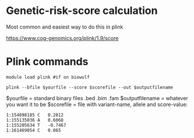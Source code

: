 # Genetic-risk-score calculation

Most common and easiest way to do this in plink

https://www.cog-genomics.org/plink/1.9/score

# Plink commands

`module load plink #if on biowulf`

`plink --bfile $yourfile --score $scorefile --out $outputfilename`

$yourfile = standard binary files .bed .bim .fam
$outputfilename = whatever you want it to be
$scorefile = file with variant-name, allele and score-value:

~~~~
1:154898185	C	0.2812
1:155135036	A	0.6068
1:155205634	T	-0.7467
1:161469054	C	0.065
~~~~


